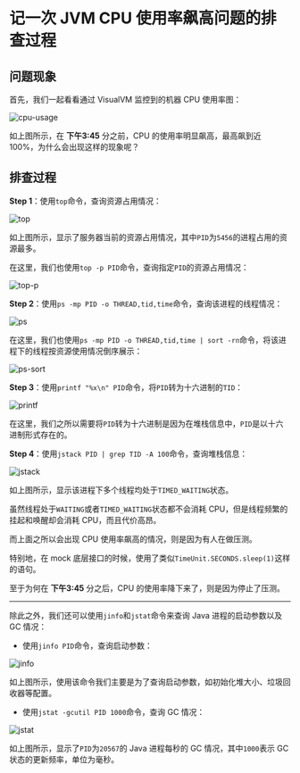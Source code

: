 # 记一次 JVM CPU 使用率飙高问题的排查过程

## 问题现象

首先，我们一起看看通过 VisualVM 监控到的机器 CPU 使用率图：

![cpu-usage](https://github.com/guobinhit/cg-blog/blob/master/images/others/jvm-cpu-issue/cpu-usage.png)

如上图所示，在 **下午3:45** 分之前，CPU 的使用率明显飙高，最高飙到近 100%，为什么会出现这样的现象呢？

## 排查过程

**Step 1**：使用`top`命令，查询资源占用情况：

![top](https://github.com/guobinhit/cg-blog/blob/master/images/others/jvm-cpu-issue/top.png)

如上图所示，显示了服务器当前的资源占用情况，其中`PID`为`5456`的进程占用的资源最多。

在这里，我们也使用`top -p PID`命令，查询指定`PID`的资源占用情况：

![top-p](https://github.com/guobinhit/cg-blog/blob/master/images/others/jvm-cpu-issue/top-p.png)

**Step  2**：使用`ps -mp PID -o THREAD,tid,time`命令，查询该进程的线程情况：

![ps](https://github.com/guobinhit/cg-blog/blob/master/images/others/jvm-cpu-issue/ps.png)

在这里，我们也使用`ps -mp PID -o THREAD,tid,time | sort -rn`命令，将该进程下的线程按资源使用情况倒序展示：

![ps-sort](https://github.com/guobinhit/cg-blog/blob/master/images/others/jvm-cpu-issue/ps-sort.png)

**Step  3**：使用`printf "%x\n" PID`命令，将`PID`转为十六进制的`TID`：

![printf](https://github.com/guobinhit/cg-blog/blob/master/images/others/jvm-cpu-issue/printf.png)

在这里，我们之所以需要将`PID`转为十六进制是因为在堆栈信息中，`PID`是以十六进制形式存在的。

**Step  4**：使用`jstack PID | grep TID -A 100`命令，查询堆栈信息：

![jstack](https://github.com/guobinhit/cg-blog/blob/master/images/others/jvm-cpu-issue/jstack.png)

如上图所示，显示该进程下多个线程均处于`TIMED_WAITING`状态。

虽然线程处于`WAITING`或者`TIMED_WAITING`状态都不会消耗 CPU，但是线程频繁的挂起和唤醒却会消耗 CPU，而且代价高昂。

而上面之所以会出现 CPU 使用率飙高的情况，则是因为有人在做压测。

特别地，在 mock 底层接口的时候，使用了类似`TimeUnit.SECONDS.sleep(1)`这样的语句。

至于为何在 **下午3:45** 分之后，CPU 的使用率降下来了，则是因为停止了压测。


--------

除此之外，我们还可以使用`jinfo`和`jstat`命令来查询 Java 进程的启动参数以及 GC 情况：

- 使用`jinfo PID`命令，查询启动参数：

![jinfo](https://github.com/guobinhit/cg-blog/blob/master/images/others/jvm-cpu-issue/jinfo.png)

如上图所示，使用该命令我们主要是为了查询启动参数，如初始化堆大小、垃圾回收器等配置。

- 使用`jstat -gcutil PID 1000`命令，查询 GC 情况：

![jstat](https://github.com/guobinhit/cg-blog/blob/master/images/others/jvm-cpu-issue/jstat.png)

如上图所示，显示了`PID`为`20567`的 Java 进程每秒的 GC 情况，其中`1000`表示 GC 状态的更新频率，单位为毫秒。
